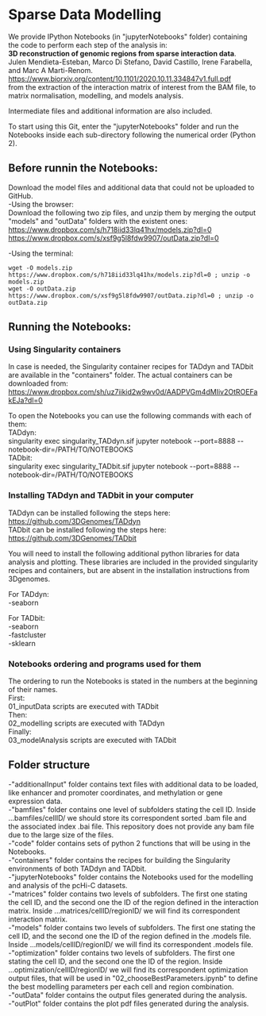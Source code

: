 # Sparse Data Modelling
We provide IPython Notebooks (in "jupyterNotebooks" folder) containing the code to perform each step of the analysis in:  
**3D reconstruction of genomic regions from sparse interaction data**.  
Julen Mendieta-Esteban, Marco Di Stefano, David Castillo, Irene Farabella, and Marc A Marti-Renom.  
https://www.biorxiv.org/content/10.1101/2020.10.11.334847v1.full.pdf  
from the extraction of the interaction matrix of interest from the BAM file, to matrix normalisation, modelling, and models analysis.  

Intermediate files and additional information are also included.

To start using this Git, enter the "jupyterNotebooks" folder and run the Notebooks inside each sub-directory following the numerical order (Python 2).  

## Before runnin the Notebooks:
Download the model files and additional data that could not be uploaded to GitHub.  
-Using the browser:  
Download the following two zip files, and unzip them by merging the output "models" and "outData" folders with the existent ones:  
https://www.dropbox.com/s/h718iid33lq41hx/models.zip?dl=0  
https://www.dropbox.com/s/xsf9g5l8fdw9907/outData.zip?dl=0  
  
-Using the terminal:  
```
wget -O models.zip https://www.dropbox.com/s/h718iid33lq41hx/models.zip?dl=0 ; unzip -o models.zip   
wget -O outData.zip https://www.dropbox.com/s/xsf9g5l8fdw9907/outData.zip?dl=0 ; unzip -o outData.zip   
```



## Running the Notebooks:  
### Using Singularity containers
In case is needed, the Singularity container recipes for TADdyn and TADbit are available in the "containers" folder. The actual containers can be downloaded from:   
https://www.dropbox.com/sh/uz7iikid2w9wv0d/AADPVGm4dMIiv2OtROEFakEJa?dl=0

To open the Notebooks you can use the following commands with each of them:  
TADdyn:  
singularity exec singularity_TADdyn.sif jupyter notebook --port=8888 --notebook-dir=/PATH/TO/NOTEBOOKS  
TADbit:  
singularity exec singularity_TADbit.sif jupyter notebook --port=8888 --notebook-dir=/PATH/TO/NOTEBOOKS

### Installing TADdyn and TADbit in your computer
TADdyn can be installed following the steps here:  
https://github.com/3DGenomes/TADdyn  
TADbit can be installed following the steps here:  
https://github.com/3DGenomes/TADbit  

You will need to install the following additional python libraries for data analysis and plotting. These libraries are included in the provided singularity recipes and containers, but are absent in the installation instructions from 3Dgenomes.  

For TADdyn:  
-seaborn  
   
For TADbit:  
-seaborn  
-fastcluster  
-sklearn  

### Notebooks ordering and programs used for them
The ordering to run the Notebooks is stated in the numbers at the beginning of their names.  
First:  
01_inputData scripts are executed with TADbit  
Then:  
02_modelling scripts are executed with TADdyn  
Finally:  
03_modelAnalysis scripts are executed with TADbit  


## Folder structure
-"additionalInput" folder contains text files with additional data to be loaded, like enhancer and promoter coordinates, and methylation or gene expression data.  
-"bamfiles" folder contains one level of subfolders stating the cell ID. Inside ...bamfiles/cellID/ we should store its correspondent sorted .bam file and the associated index .bai file. This repository does not provide any bam file due to the large size of the files.  
-"code" folder contains sets of python 2 functions that will be using in the Notebooks.  
-"containers" folder contains the recipes for building the Singularity environments of both TADdyn and TADbit.  
-"jupyterNotebooks" folder contains the Notebooks used for the modelling and analysis of the pcHi-C datasets.  
-"matrices" folder contains two levels of subfolders. The first one stating the cell ID, and the second one the ID of the region defined in the interaction matrix. Inside ...matrices/cellID/regionID/ we will find its correspondent interaction matrix.  
-"models" folder contains two levels of subfolders. The first one stating the cell ID, and the second one the ID of the region defined in the .models file. Inside ...models/cellID/regionID/ we will find its correspondent .models file.  
-"optimization" folder contains two levels of subfolders. The first one stating the cell ID, and the second one the ID of the region. Inside ...optimization/cellID/regionID/ we will find its correspondent optimization output files, that will be used in "02_chooseBestParameters.ipynb" to define the best modelling parameters per each cell and region combination.  
-"outData" folder contains the output files generated during the analysis.  
-"outPlot" folder contains the plot pdf files generated during the analysis.  

